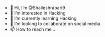 - 👋 Hi, I’m @Shaileshrabari9
- 👀 I’m interested in Hacking
- 🌱 I’m currently learning Hacking
- 💞️ I’m looking to collaborate on social media
- 📫 How to reach me ...

<!---
Shaileshrabari9/Shaileshrabari9 is a ✨ special ✨ repository because its `README.md` (this file) appears on your GitHub profile.
You can click the Preview link to take a look at your changes.
--->
